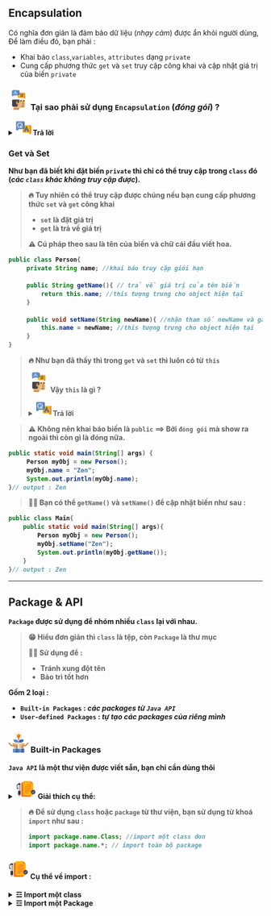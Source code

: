 ## Encapsulation

Có nghĩa đơn giản là đảm bảo dữ liệu (*nhạy cảm*) được ẩn khỏi người dùng, Để làm điều đó, bạn phải : 

- Khai báo `class`,`variables`, `attributes` dạng  `private`
- Cung cấp phương thức `get` và `set` truy cập công khai và cập nhật giá trị của biến `private` 

### ![Language Learningpng](https://raw.githubusercontent.com/Zenfection/Image/master/2021/02/02-14-14-12-Language%20Learning.png) Tại sao phải sử dụng `Encapsulation` (*đóng gói*) ?

<details>
<summary><b><img src="https://raw.githubusercontent.com/Zenfection/Image/master/2021/02/01-13-25-05-Questions%20And%20Answers.png"> Trả lời</summary>

<br>

- Kiểm soát tốt hơn `Attributes` và `Methods` của `Class`
- `Attributes` của `Class` có thể đặt ở chế độ `read-only` hay `write-only` (*nếu bạn sử dụng set & get*)
- Linh hoạt hơn, có thể thay đổi thành phần mã mà không ảnh hưởng các phần khác.
- Tăng độ bảo mật

</details>

### Get và Set

Như bạn đã biết khi đặt biến `private` thì chỉ có thể truy cập trong `class` đó (*các `class` khác không truy cập được*). 

> 🔥 Tuy nhiên có thể truy cập được chúng nếu bạn cung cấp phương thức `set` và `get` công khai
> 
> - `set` là đặt giá trị 
> - `get` là trả về giá trị
> 
> ⚠️ Cú pháp theo sau là tên của biến và chữ cái đầu viết hoa.

```java
public class Person{
     private String name; //khai báo truy cập giới hạn

     public String getName(){ // trả về giá trị của tên biến
         return this.name; //this tượng trưng cho object hiện tại
     }

     public void setName(String newName){ //nhận tham số newName và gán là biến name
         this.name = newName; //this tượng trưng cho object hiện tại
     }
}
```

> 🔥 Như bạn đã thấy thì trong `get` và `set` thì luôn có từ `this` 
> 
> ![Language Learningpng](https://raw.githubusercontent.com/Zenfection/Image/master/2021/02/02-14-14-12-Language%20Learning.png) Vậy `this` là gì ? 
> 
> <details>
> <summary><b><img src="https://raw.githubusercontent.com/Zenfection/Image/master/2021/02/01-13-25-05-Questions%20And%20Answers.png"> Trả lời</summary>
> 
> <br>
> 
> `this` nghĩa là nó, thực chất là một biến tham chiếu tới `object` hiện tại trong một `methods` hoặc `constructor`, có thể sử dụng để : 
> 
> - Gọi `constructor` | `method` | `object` của class hiện tại
> - Truyền một đối số trong lệnh gọi `method` hoặc `constructor`
> 
> </details>

> ⚠️ Không nên khai báo biến là `public` ==> Bởi `đóng gói` mà show ra ngoài thì còn gì là đóng nữa.

```java
public static void main(String[] args) {
     Person myObj = new Person();
     myObj.name = "Zen";
     System.out.println(myObj.name);
}// output : Zen
```

> 👨‍🚒 Bạn có thể `getName()` và `setName()` để cập nhật biến như sau : 

```java
public class Main{
    public static void main(String[] args){
        Person myObj = new Person();
        myObj.setName("Zen");
        System.out.println(myObj.getName());
    }
}// output : Zen
```

---

## Package & API

`Package` được sử dụng để nhóm nhiều `class` lại với nhau.

> 😁 Hiểu đơn giản thì `class` là tệp, còn `Package` là thư mục
> 
> 🧚‍♂️ Sử dụng để :
> 
> - Tránh xung đột tên
> - Bảo trì tốt hơn

Gồm 2 loại : 

- `Built-in Packages` : *các packages từ `Java API`*
- `User-defined Packages` :  *tự tạo các packages của riêng mình*

### ![Knowledge Growth.png](https://raw.githubusercontent.com/Zenfection/Image/master/2021/02/02-11-19-23-Knowledge%20Growth.png) Built-in Packages

`Java API` là một thư viện được viết sẵn, bạn chỉ cần dùng thôi

<details>
<summary><b><img src="https://raw.githubusercontent.com/Zenfection/Image/master/2021/02/02-11-21-10-Assignment.png"> Giải thích cụ thể:</b></summary>

<br>

Thư viện chứa các thành phần quản lí `input`, `database` và nhiều thứ khác, tham khảo tại trang web của [tại đây](https://docs.oracle.com/en/java/javase/15/docs/api/index.html)

![Ảnh chụp Màn hình 2021-02-06 lúc 22.05.04.png](https://raw.githubusercontent.com/Zenfection/Image/master/2021/02/06-22-05-10-A%CC%89nh%20chu%CC%A3p%20Ma%CC%80n%20hi%CC%80nh%202021-02-06%20lu%CC%81c%2022.05.04.png)

Thư viện được chia thành các `packages` và `classes` (*nghĩa là bạn chỉ cần import `class` thì nó sẽ có sẵn `method` và `attributes` được định sẵn*).

</details>

> 🔥 Để sử dụng `class` hoặc `package` từ thư viện, bạn sử dụng từ khoá `import` như sau : 
> 
> ```java
> import package.name.Class; //import một class đơn
> import package.name.*; // import toàn bộ package
> ```

#### ![ithubusercontent.com/Zenfection/Image/master/2021/02/02-11-21-10-Assignment.png](https://raw.githubusercontent.com/Zenfection/Image/master/2021/02/02-11-21-10-Assignment.png) Cụ thể về import :

<details>
<summary><b>☲ Import một class</b></summary>

<br>
  
Ví dụ có một `class` là `Scanner` (*cho phép người dùng nhập từ bàn phím*) : Ta gõ Scanner và enter để nó tự `import` trong Vscode như sau: 
  
<img src="https://raw.githubusercontent.com/Zenfection/Image/master/2021/02/06-22-17-33-A%CC%89nh%20chu%CC%A3p%20Ma%CC%80n%20hi%CC%80nh%202021-02-06%20lu%CC%81c%2022.17.24.png" title="" alt="Ảnh chụp Màn hình 2021-02-06 lúc 22.17.24.png" width="500">

> 🔥 Chỉ cần enter là nó sẽ tự `import` vào
> Để sử dụng `class` `Scanner`, ta tạo một `Object` từ nó và sử dụng nó theo docs như sau: 
>
> ```java
> import java.util.Scanner;
> class MyClass{
>    public static void main(String[] args) {
>        Scanner myObj = new Scanner(System.in);
>        System.out.println("Enter username");
>
>        String userName = myObj.nextLine();
>        System.out.println("Username is: " + userName);
>    } 
> }//Output : nhập gì ra đó
> ```

</details>

<details>
<summary><b>☲ Import một Package</b></summary>

<br>

Như ví dụ trước, ta sử dụng `Scanner` từ gói `java.util`, vậy ta chỉ cần thêm `*` phía sau đó, có nghĩa là tất cả mọi thứ trong gói `java.util` như sau : 

```java
import java.util.*;
```

</details>

